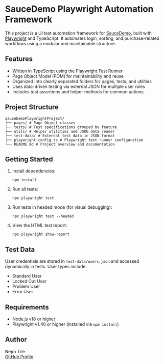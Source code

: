 # SauceDemo Playwright Automation Framework

This project is a UI test automation framework for [SauceDemo](https://www.saucedemo.com/), built with [Playwright](https://playwright.dev/) and TypeScript. It automates login, sorting, and purchase-related workflows using a modular and maintainable structure.

## Features

- Written in TypeScript using the Playwright Test Runner
- Page Object Model (POM) for maintainability and reuse
- Organized into clearly separated folders for pages, tests, and utilities
- Uses data-driven testing via external JSON for multiple user roles
- Includes test assertions and helper methods for common actions

## Project Structure
```
sauceDemoPlaywrightProject/
├── pages/ # Page Object classes
├── tests/ # Test specifications grouped by feature
├── utils/ # Helper utilities and JSON data reader
├── test-data/ # External test data in JSON format
├── playwright.config.ts # Playwright test runner configuration
└── README.md # Project overview and documentation
```

## Getting Started

1. Install dependencies:

    ```
    npm install
    ```

2. Run all tests:

    ```
    npx playwright test
    ```

3. Run tests in headed mode (for visual debugging):

    ```
    npx playwright test --headed
    ```

4. View the HTML test report:

    ```
    npx playwright show-report
    ```

## Test Data

User credentials are stored in `test-data/users.json` and accessed dynamically in tests. User types include:

- Standard User
- Locked Out User
- Problem User
- Error User

## Requirements

- Node.js v18 or higher
- Playwright v1.40 or higher (installed via `npm install`)

## Author

Nejra Trle  
[GitHub Profile](https://github.com/nejratrle)
